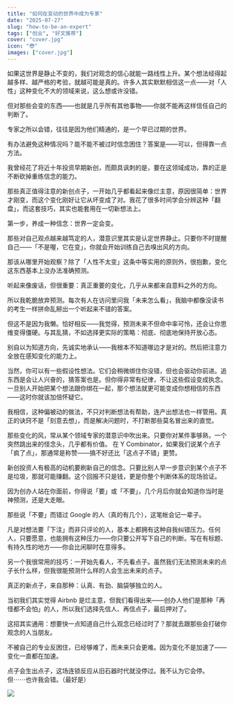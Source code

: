 ```yaml
---
title: "如何在变动的世界中成为专家"
date: "2025-07-27"
slug: "how-to-be-an-expert"
tags: ["创业", "好文推荐"]
cover: "cover.jpg"
icon: "😎"
images: ["cover.jpg"]
---
```

如果这世界是静止不变的，我们对观念的信心就能一路线性上升。某个想法经得起越多样、越严格的考验，就越可能是真的。许多人其实默默相信这一点——对「人性」这种变化不大的领域来说，这么想或许没错。



但对那些会变的东西——也就是几乎所有其他事物——你就不能再这样信任自己的判断了。



专家之所以会错，往往是因为他们精通的，是一个早已过期的世界。



有办法避免这种情况吗？能不能不被过时信念困住？答案是——可以，但得靠一点方法。



我曾经花了将近十年投资早期新创，而颇具讽刺的是，要在这领域成功，靠的正是不断砍掉重练信念的能力。



那些真正值得注意的新创点子，一开始几乎都看起来像烂主意，原因很简单：世界才刚变，而这个变化刚好让它从坏变成了对。我花了很多时间学会分辨这种「翻盘」，而这套技巧，其实也能套用在一切新想法上。



第一步，养成一种信念：世界一定会变。



那些对自己观点越来越笃定的人，潜意识里其实是认定世界静止。只要你不时提醒自己——「不是喔，它在变」，你就会开始训练自己去嗅出风的方向。



那该从哪里开始观察？除了「人性不太变」这条中等实用的原则外，很抱歉，变化这东西基本上没办法准确预测。



听起来像废话，但很重要：真正重要的变化，几乎从来都来自意料之外的方向。



所以我乾脆放弃预测。每次有人在访问里问我「未来怎么看」，我脑中都像没读书的考生一样拼命乱掰出一个听起来不错的答案。



但这不是因为我懒。恰好相反——我觉得，预测未来不但命中率可怜，还会让你思维变得僵硬。与其乱猜，不如选择更实际的策略：彻底、彻底地保持开放心态。



别自以为知道方向，先诚实地承认——我根本不知道哪边才是对的。然后把注意力全放在感知变化的能力上。



当然，你可以有一些假设性想法。它们会稍微绑住你没错，但也会驱动你前进。追东西是会让人兴奋的，猜答案也是。但你得非常有纪律，不让这些假设变成执念。
一旦别人开始把某个想法跟你绑在一起，那个想法就更可能变成你想相信的东西——这时你就该加倍怀疑它。



我相信，这种偏被动的做法，不只对判断想法有帮助，连产出想法也一样管用。真正的诀窍不是「刻意去想」，而是解决问题时，不打断那些莫名冒出来的直觉。



那些变化的风，常从某个领域专家的潜意识中吹出来。只要你对某件事够熟，一个突然跳出来的怪念头，几乎都有价值。
在 Y Combinator，如果我们说某个点子「疯了点」，那通常是称赞——搞不好还比「这点子不错」更赞。



新创投资人有极高的动机要刷新自己的信念。只要比别人早一步意识到某个点子不是垃圾，那就可能赚翻。这个回报不只是钱，更是你整个判断体系的现场验证。



因为创办人站在你面前，你得说「要」或「不要」，几个月后你就会知道你当时是神预测，还是大走眼。



那些说「不要」而错过 Google 的人（真的有几个），这笔帐会记一辈子。



凡是对想法要「下注」而非只评论的人，基本上都拥有这种自我纠错压力。任何人，只要愿意，也能拥有这种压力——你只要公开写下自己的判断。写在有标题、有持久性的地方——你会比闲聊时在意得多。



另一个我很常用的技巧：一开始先看人，不先看点子。虽然我们无法预测未来的点子长什么样，但我很能预测什么样的人会生出未来的点子。



真正的新点子，来自那种：认真、有劲、脑袋够独立的人。



当初我们其实觉得 Airbnb 是烂主意，但我们看得出来——创办人他们是那种「再怪都不会怕」的人，所以我们选择先信人、再信点子，最后押对了。



这招其实通用：想要快一点知道自己什么观念已经过时了？那就去跟那些会打破你观念的人当朋友。



不被自己的专业反困住，已经够难了，而未来只会更难。因为变化不是加速了——变化一直都在加速。



点子会生出点子，这场连锁反应从旧石器时代就没停过。我不认为它会停。
但⋯⋯也许我会错。（最好是）




![](https://prod-files-secure.s3.us-west-2.amazonaws.com/112d0858-5090-4d34-a606-b75eb8d65fd2/46476355-9cf3-4e99-9b7a-3531bc426380/1000202064.png?X-Amz-Algorithm=AWS4-HMAC-SHA256&X-Amz-Content-Sha256=UNSIGNED-PAYLOAD&X-Amz-Credential=ASIAZI2LB466ZOEGRU2M%2F20250919%2Fus-west-2%2Fs3%2Faws4_request&X-Amz-Date=20250919T081726Z&X-Amz-Expires=3600&X-Amz-Security-Token=IQoJb3JpZ2luX2VjEFUaCXVzLXdlc3QtMiJIMEYCIQDFvFYRCpQGJWalIXi4i%2F%2B6xsT0nXAr0I1wLK235EEb3AIhALim2SYcykjtkqOgDWfh%2FyVlA2GoADlLXrzRWLCkgNjWKogECM7%2F%2F%2F%2F%2F%2F%2F%2F%2F%2FwEQABoMNjM3NDIzMTgzODA1IgzzaF4tIHwKK2aDbe8q3APNRN2QEXau97HVJ8UipJmD9aefeSeK4m3EAYxomROBEpwQM7Kr24S92ApGIrYID2SN54awc%2B1VjiPCFe4HXmg%2BvJ2NWhit1nRh9Ks6XQ7%2F9VdbdKV1XCZQCsBG%2F5BRJx8%2Fy9pq2ix5Q1qkKcHtPgZW7J4CNka5oPhMs8xdCGnnvgo4%2F5q3dAgzJUL8eOepJMbk8TRDTG7KYhCyquuG4hm3DFhAWVuKjFWhmkoG6KzCZQEXf7VVpSp2Czl0etb9l%2F3yJxPsFvY8QGxqZ3Y5Z9rQr5lYjAbEf2vVknWHQb%2FNu9K%2FWi8%2BmL4qzxPNWJEJR%2F5yvG2FbpROR1G34ph2AlYdhhizhI%2Fl6Kf12XMyZZA5TCnqZsiSfdXMQyiYW4oG4wS6%2BL7Es8FwQJaS%2B7TcxpD3TayQqNVfvpPTP%2BmTiP9bzhkuOvyeECWq1ff0LOzC%2BUkrATScGGgeMP7sd9Og9BUeUWQ0Lcjk3rjUnQJkraulVjSrDQwjSp%2FTZJ%2BDqdvFoCvQvDqD%2BknfOulEXJIiWNe%2B3wMg4U6%2Fv1Pgr%2FKrCyJ%2F3Gl6lHRj8zxkC7CSfv3DsAJdvF4BzeSLqcPK%2F25V9YqC8Tou2stC%2BBpAPMvoxDctfx3ueqHPBe8gPf7tfjCkv7PGBjqkAfBiK%2BrC333Wi2LEJ3EGwrDpZpIbf6Y1Ppeq5FDhOxFeDHnukI30O3jtugwQgG9g9LDw2PIfHaKGMmLizOuoSQflATfAlLZUx6%2Fd50WHwmWxxO6j0Z9nhiPvIiv5S3e911hi0Mfe3wjwKU2EDtTuBUjwuzt1DV76PrVo8jg4atoCUVNjFclyzOzC4fyFBUCkZz91OgV%2Fz8Ux2uB5AxBbVCCLk%2FZ0&X-Amz-Signature=99c14cc4771686813c71ddff34ddd35dc581b71e02807a15c99eed023188ecb9&X-Amz-SignedHeaders=host&x-amz-checksum-mode=ENABLED&x-id=GetObject)

